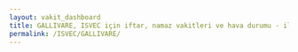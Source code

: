 ```yaml
---
layout: vakit_dashboard
title: GALLIVARE, ISVEC için iftar, namaz vakitleri ve hava durumu - ilçe/eyalet seç
permalink: /ISVEC/GALLIVARE/
---
```


<script type="text/javascript">
  var GLOBAL_COUNTRY = 'ISVEC';
  var GLOBAL_CITY = 'GALLIVARE';
  var GLOBAL_STATE = '';
  var lat = 72;
  var lon = 21;
</script>
